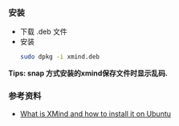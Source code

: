 
### 安装

- 下载 .deb 文件
- 安装
  ```bash
  sudo dpkg -i xmind.deb
  ```

**Tips: snap 方式安装的xmind保存文件时显示乱码.**


### 参考资料

- [What is XMind and how to install it on Ubuntu](https://en.ubunlog.com/what-is-xmind-and-how-to-install-it-in-ubuntu/)

